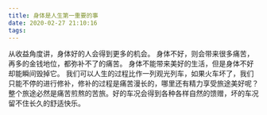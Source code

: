 ```yaml
---
title: 身体是人生第一重要的事
date: 2020-02-27 21:10:16
tags:
---
```

从收益角度讲，身体好的人会得到更多的机会。
身体不好，则会带来很多痛苦，再多的金钱地位，都弥补不了的痛苦。
身体不能带来美好的生活，但是身体不好却能瞬间毁掉它。
我们可以人生的过程比作一列观光列车，如果火车坏了，我们只能不停的进行修补，修补的过程是痛苦漫长的，哪里还有精力享受旅途美好呢？整个旅途必然是痛苦煎熬的苦旅。好的车况会得到各种各样自然的馈赠，坏的车况留不住长久的舒适快乐。
